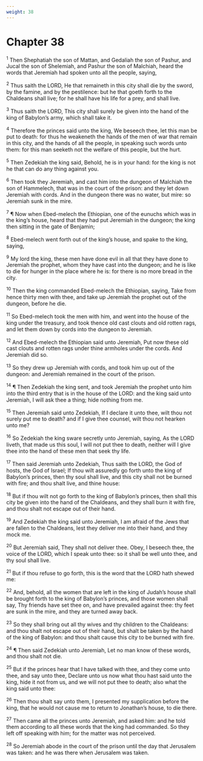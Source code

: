 ```yaml
---
weight: 38
---
```


# Chapter 38

<sup>1</sup> Then Shephatiah the son of Mattan, and Gedaliah the son of Pashur, and Jucal the son of Shelemiah, and Pashur the son of Malchiah, heard the words that Jeremiah had spoken unto all the people, saying, 

<sup>2</sup> Thus saith the LORD, He that remaineth in this city shall die by the sword, by the famine, and by the pestilence: but he that goeth forth to the Chaldeans shall live; for he shall have his life for a prey, and shall live. 

<sup>3</sup> Thus saith the LORD, This city shall surely be given into the hand of the king of Babylon’s army, which shall take it. 

<sup>4</sup> Therefore the princes said unto the king, We beseech thee, let this man be put to death: for thus he weakeneth the hands of the men of war that remain in this city, and the hands of all the people, in speaking such words unto them: for this man seeketh not the welfare of this people, but the hurt. 

<sup>5</sup> Then Zedekiah the king said, Behold, he is in your hand: for the king is not he that can do any thing against you. 

<sup>6</sup> Then took they Jeremiah, and cast him into the dungeon of Malchiah the son of Hammelech, that was in the court of the prison: and they let down Jeremiah with cords. And in the dungeon there was no water, but mire: so Jeremiah sunk in the mire. 

<sup>7</sup> ¶ Now when Ebed-melech the Ethiopian, one of the eunuchs which was in the king’s house, heard that they had put Jeremiah in the dungeon; the king then sitting in the gate of Benjamin; 

<sup>8</sup> Ebed-melech went forth out of the king’s house, and spake to the king, saying, 

<sup>9</sup> My lord the king, these men have done evil in all that they have done to Jeremiah the prophet, whom they have cast into the dungeon; and he is like to die for hunger in the place where he is: for there is no more bread in the city. 

<sup>10</sup> Then the king commanded Ebed-melech the Ethiopian, saying, Take from hence thirty men with thee, and take up Jeremiah the prophet out of the dungeon, before he die. 

<sup>11</sup> So Ebed-melech took the men with him, and went into the house of the king under the treasury, and took thence old cast clouts and old rotten rags, and let them down by cords into the dungeon to Jeremiah. 

<sup>12</sup> And Ebed-melech the Ethiopian said unto Jeremiah, Put now these old cast clouts and rotten rags under thine armholes under the cords. And Jeremiah did so. 

<sup>13</sup> So they drew up Jeremiah with cords, and took him up out of the dungeon: and Jeremiah remained in the court of the prison. 

<sup>14</sup> ¶ Then Zedekiah the king sent, and took Jeremiah the prophet unto him into the third entry that is in the house of the LORD: and the king said unto Jeremiah, I will ask thee a thing; hide nothing from me. 

<sup>15</sup> Then Jeremiah said unto Zedekiah, If I declare it unto thee, wilt thou not surely put me to death? and if I give thee counsel, wilt thou not hearken unto me? 

<sup>16</sup> So Zedekiah the king sware secretly unto Jeremiah, saying, As the LORD liveth, that made us this soul, I will not put thee to death, neither will I give thee into the hand of these men that seek thy life. 

<sup>17</sup> Then said Jeremiah unto Zedekiah, Thus saith the LORD, the God of hosts, the God of Israel; If thou wilt assuredly go forth unto the king of Babylon’s princes, then thy soul shall live, and this city shall not be burned with fire; and thou shalt live, and thine house: 

<sup>18</sup> But if thou wilt not go forth to the king of Babylon’s princes, then shall this city be given into the hand of the Chaldeans, and they shall burn it with fire, and thou shalt not escape out of their hand. 

<sup>19</sup> And Zedekiah the king said unto Jeremiah, I am afraid of the Jews that are fallen to the Chaldeans, lest they deliver me into their hand, and they mock me. 

<sup>20</sup> But Jeremiah said, They shall not deliver thee. Obey, I beseech thee, the voice of the LORD, which I speak unto thee: so it shall be well unto thee, and thy soul shall live. 

<sup>21</sup> But if thou refuse to go forth, this is the word that the LORD hath shewed me: 

<sup>22</sup> And, behold, all the women that are left in the king of Judah’s house shall be brought forth to the king of Babylon’s princes, and those women shall say, Thy friends have set thee on, and have prevailed against thee: thy feet are sunk in the mire, and they are turned away back. 

<sup>23</sup> So they shall bring out all thy wives and thy children to the Chaldeans: and thou shalt not escape out of their hand, but shalt be taken by the hand of the king of Babylon: and thou shalt cause this city to be burned with fire. 

<sup>24</sup> ¶ Then said Zedekiah unto Jeremiah, Let no man know of these words, and thou shalt not die. 

<sup>25</sup> But if the princes hear that I have talked with thee, and they come unto thee, and say unto thee, Declare unto us now what thou hast said unto the king, hide it not from us, and we will not put thee to death; also what the king said unto thee: 

<sup>26</sup> Then thou shalt say unto them, I presented my supplication before the king, that he would not cause me to return to Jonathan’s house, to die there. 

<sup>27</sup> Then came all the princes unto Jeremiah, and asked him: and he told them according to all these words that the king had commanded. So they left off speaking with him; for the matter was not perceived. 

<sup>28</sup> So Jeremiah abode in the court of the prison until the day that Jerusalem was taken: and he was there when Jerusalem was taken. 


